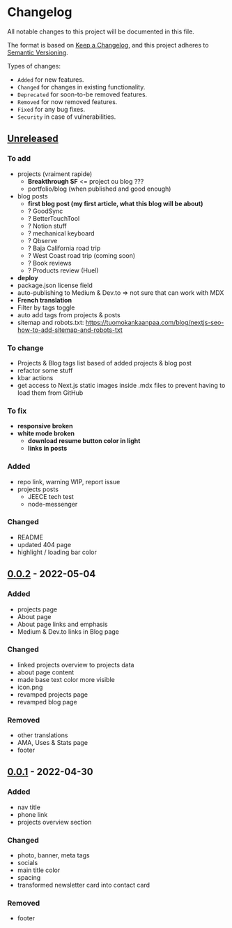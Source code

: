 # Changelog

All notable changes to this project will be documented in this file.

The format is based on [Keep a Changelog](https://keepachangelog.com/en/1.0.0/),
and this project adheres to [Semantic Versioning](https://semver.org/spec/v2.0.0.html).

Types of changes:
- `Added` for new features.
- `Changed` for changes in existing functionality.
- `Deprecated` for soon-to-be removed features.
- `Removed` for now removed features.
- `Fixed` for any bug fixes.
- `Security` in case of vulnerabilities.

## [Unreleased](https://github.com/ben-clem/portfolio-blog/compare/v0.0.2...HEAD)

### To add

- projects (vraiment rapide)
  - **Breakthrough SF** <= project ou blog ???
  - portfolio/blog (when published and good enough)
- blog posts
  - **first blog post (my first article, what this blog will be about)**
  - ? GoodSync
  - ? BetterTouchTool
  - ? Notion stuff
  - ? mechanical keyboard
  - ? Qbserve
  - ? Baja California road trip
  - ? West Coast road trip (coming soon)
  - ? Book reviews
  - ? Products review (Huel)
- **deploy**
- package.json license field
- auto-publishing to Medium & Dev.to => not sure that can work with MDX
- **French translation**
- Filter by tags toggle
- auto add tags from projects & posts
- sitemap and robots.txt: https://tuomokankaanpaa.com/blog/nextjs-seo-how-to-add-sitemap-and-robots-txt

### To change

- Projects & Blog tags list based of added projects & blog post
- refactor some stuff
- kbar actions
- get access to Next.js static images inside .mdx files to prevent having to load them from GitHub

### To fix

- **responsive broken**
- **white mode broken**
  - **download resume button color in light**
  - **links in posts**

### Added

- repo link, warning WIP, report issue
- projects posts
  - JEECE tech test
  - node-messenger

### Changed

- README
- updated 404 page
- highlight / loading bar color


## [0.0.2](https://github.com/ben-clem/portfolio-blog/compare/v0.0.1...v0.0.2) - 2022-05-04

### Added

- projects page
- About page
- About page links and emphasis
- Medium & Dev.to links in Blog page

### Changed

- linked projects overview to projects data
- about page content
- made base text color more visible
- icon.png
- revamped projects page
- revamped blog page

### Removed

- other translations
- AMA, Uses & Stats page
- footer

## [0.0.1](https://github.com/ben-clem/portfolio-blog/releases/tag/v0.0.1) - 2022-04-30

### Added

- nav title
- phone link
- projects overview section

### Changed

- photo, banner, meta tags
- socials
- main title color
- spacing
- transformed newsletter card into contact card

### Removed

- footer
